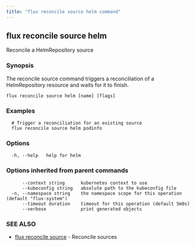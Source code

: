 ```yaml
---
title: "flux reconcile source helm command"
---
```

## flux reconcile source helm

Reconcile a HelmRepository source

### Synopsis

The reconcile source command triggers a reconciliation of a HelmRepository resource and waits for it to finish.

```
flux reconcile source helm [name] [flags]
```

### Examples

```
  # Trigger a reconciliation for an existing source
  flux reconcile source helm podinfo
```

### Options

```
  -h, --help   help for helm
```

### Options inherited from parent commands

```
      --context string      kubernetes context to use
      --kubeconfig string   absolute path to the kubeconfig file
  -n, --namespace string    the namespace scope for this operation (default "flux-system")
      --timeout duration    timeout for this operation (default 5m0s)
      --verbose             print generated objects
```

### SEE ALSO

* [flux reconcile source](/cmd/flux_reconcile_source/)	 - Reconcile sources

